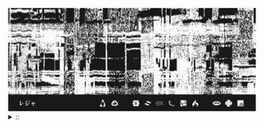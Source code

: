 <img src="./banner.png">
<details><summary> :: </summary>
<!--START_SECTION:waka-->

```
From: 09 August 2024 - To: 11 February 2025

Total Time: 1,022 hrs 30 mins

Python                     315 hrs 9 mins  ///////------------------   28.58 %
PHP                        178 hrs 36 mins ////---------------------   16.20 %
Markdown                   100 hrs 53 mins //-----------------------   09.15 %
Other                      80 hrs 4 mins   //-----------------------   07.26 %
```

<!--END_SECTION:waka-->
</details>
